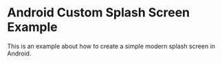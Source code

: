 # Android Custom Splash Screen Example
This is an example about how to create a simple modern splash screen in Android.
